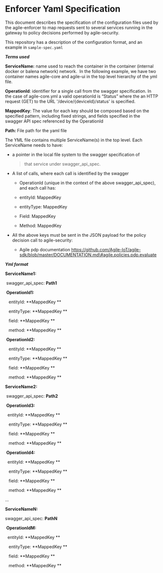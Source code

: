 # Enforcer Yaml Specification

This document describes the specification of the configuration files used by the agile-enforcer to map requests sent to several services running in the gateway to policy decisions performed by agile-security.

This repository has a description of the configuration format, and an example in ``sample-spec.yaml``


***Terms used***

**ServiceName:** name used to reach the container in the container
(internal docker or balena network) network.  In the following example,
we have two container names agile-core and agile-ui in the top level
hierarchy of the yml file.

**OperationId**: identifier for a single call from the swagger
specification. In the case of agile-core.yml a valid operationId is
“Status” where the an HTTP request (GET) to the URL
'/device/{deviceId}/status' is specified.

**MappedKey**: The value for each key should be composed based on the
specified pattern, including fixed strings, and fields specified in the
swagger API spec referenced by the OperationId

**Path:** File path for the yaml file

The YML file contains multiple ServiceName(s) in the top level. Each
ServiceName needs to have:

-   a pointer in the local file system to the swagger specification of
    > that service under swagger\_api\_spec.

-   A list of calls, where each call is identified by the swagger
    * OperationId (unique in the context of the above
     swagger\_api\_spec), and each call has:

    *   entityId: MappedKey

    *   entityType: MappedKey

    *   Field: MappedKey

    *   Method: MappedKey

-   All the above keys must be sent in the JSON payload for the policy decision call to agile-security:
    *  Agile pdp documentation https://github.com/Agile-IoT/agile-sdk/blob/master/DOCUMENTATION.md\#agile.policies.pdp.evaluate

***Yml format***

**ServiceName1:**

 swagger\_api\_spec: **Path1**

 **OperationId1:**

   entityId: **MappedKey **

   entityType: **MappedKey **

   field: **MappedKey **

   method: **MappedKey **

 **OperationId2:**

   entityId: **MappedKey **

   entityType: **MappedKey **

   field: **MappedKey **

   method: **MappedKey **

**ServiceName2:**

 swagger\_api\_spec: **Path2**

 **OperationId3:**

  entityId: **MappedKey **

   entityType: **MappedKey **

   field: **MappedKey **

   method: **MappedKey **

 **OperationId4:**

  entityId: **MappedKey **

   entityType: **MappedKey **

   field: **MappedKey **

   method: **MappedKey **

…

**ServiceNameN:**

swagger\_api\_spec: **PathN**

 **OperationIdM:**

  entityId: **MappedKey **

   entityType: **MappedKey **

   field: **MappedKey **

   method: **MappedKey **
